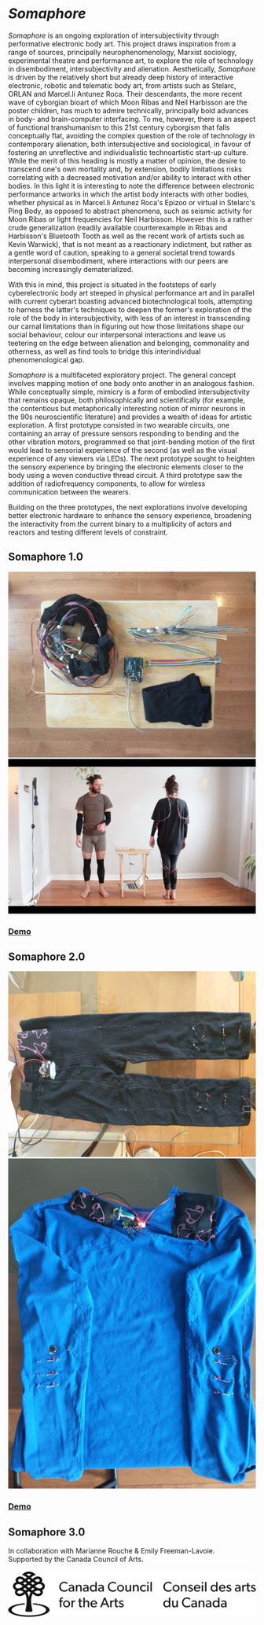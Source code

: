 # *Somaphore*

*Somaphore* is an ongoing exploration of intersubjectivity through performative electronic body art.
This project draws inspiration from a range of sources, principally neurophenomenology, Marxist sociology, experimental theatre and performance art, to explore the role of technology in disembodiment, intersubjectivity and alienation.
Aesthetically, *Somaphore* is driven by the relatively short but already deep history of interactive electronic, robotic and telematic body art, from artists such as Stelarc, ORLAN and Marcel.li Antunez Roca. Their descendants, the more recent wave of cyborgian bioart of which Moon Ribas and Neil Harbisson are the poster children, has much to admire technically, principally bold advances in body- and brain-computer interfacing. To me, however, there is an aspect of functional transhumanism to this 21st century cyborgism that falls conceptually flat, avoiding the complex question of the role of technology in contemporary alienation, both intersubjective and sociological, in favour of fostering an unreflective and individualistic technoartistic start-up culture. While the merit of this heading is mostly a matter of opinion, the desire to transcend one's own mortality and, by extension, bodily limitations risks correlating with a decreased motivation and/or ability to interact with other bodies. In this light it is interesting to note the difference between electronic performance artworks in which the artist body interacts with other bodies, whether physical as in Marcel.li Antunez Roca's Epizoo or virtual in Stelarc's Ping Body, as opposed to abstract phenomena, such as seismic activity for Moon Ribas or light frequencies for Neil Harbisson. However this is a rather crude generalization (readily available counterexample in Ribas and Harbisson's Bluetooth Tooth as well as the recent work of artists such as Kevin Warwick), that is not meant as a reactionary indictment, but rather as a gentle word of caution, speaking to a general societal trend towards interpersonal disembodiment, where interactions with our peers are becoming increasingly dematerialized.

With this in mind, this project is situated in the footsteps of early cyberelectronic body art steeped in physical performance art and in parallel with current cyberart boasting advanced biotechnological tools, attempting to harness the latter's techniques to deepen the former's exploration of the role of the body in intersubjectivity, with less of an interest in transcending our carnal limitations than in figuring out how those limitations shape our social behaviour, colour our interpersonal interactions and leave us teetering on the edge between alienation and belonging, commonality and otherness, as well as find tools to bridge this interindividual phenomenological gap.

*Somaphore* is a multifaceted exploratory project. The general concept involves mapping motion of one body onto another in an analogous fashion. While conceptually simple, mimicry is a form of embodied intersubjectivity that remains opaque, both philosophically and scientifically (for example, the contentious but metaphorically interesting notion of mirror neurons in the 90s neuroscientific literature) and provides a wealth of ideas for artistic exploration.
A first prototype consisted in two wearable circuits, one containing an array of pressure sensors responding to bending and the other vibration motors, programmed so that joint-bending motion of the first would lead to sensorial experience of the second (as well as the visual experience of any viewers via LEDs). The next prototype sought to heighten the sensory experience by bringing the electronic elements closer to the body using a woven conductive thread circuit. A third prototype saw the addition of radiofrequency components, to allow for wireless communication between the wearers.

Building on the three prototypes, the next explorations involve developing better electronic hardware to enhance the sensory experience, broadening the interactivity from the current binary to a multiplicity of actors and reactors and testing different levels of constraint.

## Somaphore 1.0
![soma 1 all](soma1/doc/6.jpg)
![soma 1 ss](soma1/doc/8.png)
### [Demo](https://youtu.be/eSgTZhMGZtM)

## Somaphore 2.0
![soma 2 bott](soma2/doc/3_bottom.jpg)
![soma 2 top](soma2/doc/4_top.jpg)
### [Demo](https://youtu.be/Pp8VppiNQ3Q)

## Somaphore 3.0

In collaboration with Marianne Rouche & Emily Freeman-Lavoie. <br>
Supported by the Canada Council of Arts. <br><br>
![CCA_logo_b&w](assets/CCA_RGB_black_e.svg)
